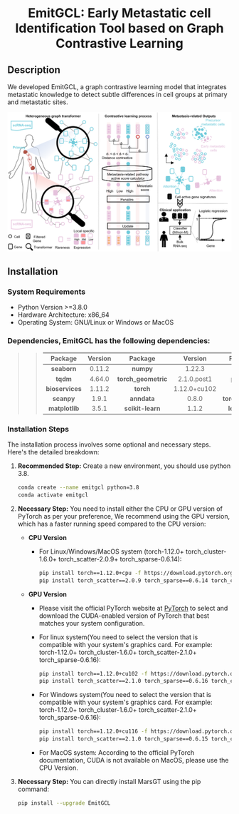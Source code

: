 <h1 align="center">EmitGCL: Early Metastatic cell Identification Tool based on Graph Contrastive Learning</h1>

## Description

We developed EmitGCL, a graph contrastive learning model that integrates metastatic knowledge to detect subtle differences in cell groups at primary and metastatic sites. 

<p align="center">
  <img src="./images/WorkFlow.png" alt="EmitGCL Flowchart" width="900">
</p>

## Installation

### System Requirements

* Python Version >=3.8.0
* Hardware Architecture: x86_64
* Operating System: GNU/Linux or Windows or MacOS

### Dependencies, EmitGCL has the following dependencies:

>> | **Package**         | **Version**           | **Package**         | **Version**           | **Package**         | **Version**           |
>> |:-------------------:|:---------------------:|:-------------------:|:---------------------:|:-------------------:|:---------------------:|
>> | **seaborn**         | 0.11.2                | **numpy**           | 1.22.3                | **scipy**           | 1.9.1                 |
>> | **tqdm**            | 4.64.0                | **torch_geometric** | 2.1.0.post1           | **pandas**          | 1.4.2                 |
>> | **bioservices**     | 1.11.2                | **torch**           | 1.12.0+cu102          | **h5py**            | 3.10.0                |
>> | **scanpy**          | 1.9.1                 | **anndata**         | 0.8.0                 | **torchmetrics**    | 0.9.3                 |
>> | **matplotlib**      | 3.5.1                 | **scikit-learn**    | 1.1.2                 | **leidenalg**       | 0.8.10                |


### Installation Steps

The installation process involves some optional and necessary steps. Here's the detailed breakdown:

1. **Recommended Step:** Create a new environment, you should use python 3.8.

    ```bash
    conda create --name emitgcl python=3.8
    conda activate emitgcl
    ```

2. **Necessary Step:** You need to install either the CPU or GPU version of PyTorch as per your preference, We recommend using the GPU version, which has a faster running speed compared to the CPU version:

    - **CPU Version**
        - For Linux/Windows/MacOS system (torch-1.12.0+ torch_cluster-1.6.0+ torch_scatter-2.0.9+ torch_sparse-0.6.14):
        
            ```bash
            pip install torch==1.12.0+cpu -f https://download.pytorch.org/whl/cpu/torch_stable.html
            pip install torch_scatter==2.0.9 torch_sparse==0.6.14 torch_cluster==1.6.0 -f https://data.pyg.org/whl/torch-1.12.0%2Bcpu/
            ```

    - **GPU Version**
        - Please visit the official PyTorch website at [PyTorch](https://pytorch.org/) to select and download the CUDA-enabled version of PyTorch that best matches your system configuration.
        - For linux system(You need to select the version that is compatible with your system's graphics card. For example: torch-1.12.0+ torch_cluster-1.6.0+ torch_scatter-2.1.0+ torch_sparse-0.6.16):
          
             ```bash
            pip install torch==1.12.0+cu102 -f https://download.pytorch.org/whl/cu102/torch_stable.html
            pip install torch_scatter==2.1.0 torch_sparse==0.6.16 torch_cluster==1.6.0 -f https://data.pyg.org/whl/torch-1.12.0%2Bcu102/
             ```
        - For Windows system(You need to select the version that is compatible with your system's graphics card. For example: torch-1.12.0+ torch_cluster-1.6.0+ torch_scatter-2.1.0+ torch_sparse-0.6.16):

             ```bash
            pip install torch==1.12.0+cu116 -f https://download.pytorch.org/whl/cu116/torch_stable.html
            pip install torch_scatter==2.1.0 torch_sparse==0.6.15 torch_cluster==1.6.0 -f https://data.pyg.org/whl/torch-1.12.0%2Bcu116/
            ```
             
        - For MacOS system: According to the official PyTorch documentation, CUDA is not available on MacOS, please use the CPU Version.

3. **Necessary Step:** You can directly install MarsGT using the pip command:

    ```bash
    pip install --upgrade EmitGCL
    ```
